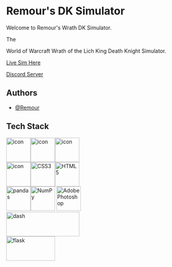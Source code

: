 # Remour's DK Simulator

Welcome to Remour's Wrath DK Simulator.

The 

World of Warcraft Wrath of the Lich King Death Knight Simulator.


[Live Sim Here](http://remourtech.com/)

[Discord Server](https://discord.gg/QW3Vk35ssn)

## Authors

- [@Remour](https://github.com/Krught)



## Tech Stack

<div style="display: flex; align-items: flex-start;"><img src="https://techstack-generator.vercel.app/js-icon.svg" alt="icon" width="65" height="65" /><img src="https://techstack-generator.vercel.app/python-icon.svg" alt="icon" width="65" height="65" /><img src="https://techstack-generator.vercel.app/github-icon.svg" alt="icon" width="65" height="65" /></div><div style="display: flex; align-items: flex-start;"><img src="https://techstack-generator.vercel.app/mysql-icon.svg" alt="icon" width="65" height="65" />
<a href="https://www.w3.org/TR/CSS/" title="CSS3"><img src="https://github.com/get-icon/geticon/raw/master/icons/css-3.svg" alt="CSS3" width="65px" height="65px"></a>
<a href="https://www.w3.org/TR/html5/" title="HTML5"><img src="https://github.com/get-icon/geticon/raw/master/icons/html-5.svg" alt="HTML5" width="65px" height="65px"></a></div>
<div>
<a href="https://pandas.pydata.org/" title="pandas"><img src="https://github.com/get-icon/geticon/raw/master/icons/pandas-icon.svg" alt="pandas" width="65px" height="65px"></a><a href="https://numpy.org/" title="NumPy"><img src="https://github.com/get-icon/geticon/raw/master/icons/numpy-icon.svg" alt="NumPy" width="65px" height="65px"></a>
<a href="https://www.adobe.com/products/photoshop.html" title="Adobe Photoshop"><img src="https://github.com/get-icon/geticon/raw/master/icons/adobe-photoshop.svg" alt="Adobe Photoshop" width="65px" height="65px"></a>
</div>
<div>
<a href="https://plotly.com/dash/" title="dash"><img src="https://dash.gallery/Manager/portals_data/default/logo_67e0eec2-59a7-11ea-9fd8-0242ac110072.png" alt="dash" width="195px" height="65px"></a>
</div>
<div>
<a href="https://flask.palletsprojects.com/en/2.2.x/" title="flask"><img src="https://res.cloudinary.com/practicaldev/image/fetch/s--md3yN9ZS--/c_imagga_scale,f_auto,fl_progressive,h_500,q_auto,w_1000/https://raw.githubusercontent.com/app-generator/static/master/common/thumb-flask-4.png" alt="flask" width="130px" height="65px"></a>
</div>
